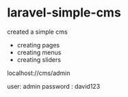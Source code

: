 # laravel-simple-cms
created a simple cms

* creating pages
* creating menus
* creating sliders

localhost://cms/admin

user: admin
password : david123
